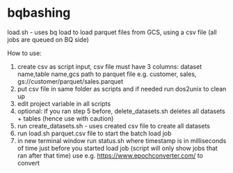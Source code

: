# bqbashing

load.sh - uses bq load to load parquet files from GCS, using a csv file (all jobs are queued on BQ side)

How to use:
1. create csv as script input, csv file must have 3 columns: dataset name,table name,gcs path to parquet file 
   e.g. customer, sales, gs://customer/parquet/sales.parquet
2. put csv file in same folder as scripts and if needed run dos2unix to clean up 
3. edit project variable in all scripts
4. optional: if you ran step 5 before, delete_datasets.sh <csv file> deletes all datasets + tables (hence use with caution)
5. run create_datasets.sh <csv file> - uses created csv file to create all datasets  
6. run load.sh parquet.csv file  to start the batch load job
7. in new terminal window run status.sh <timestamp ms> where timestamp is in milliseconds of time just before you started load job (script will only show jobs that ran after that time) use e.g. https://www.epochconverter.com/ to convert
